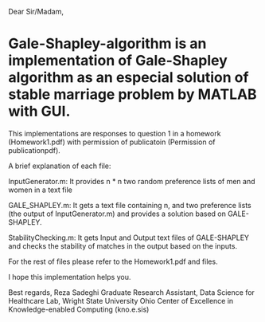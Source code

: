 Dear Sir/Madam,

# Gale-Shapley-algorithm is an implementation of Gale-Shapley algorithm as an especial solution of stable marriage problem by MATLAB with GUI.
This implementations are responses to question 1 in a homework (Homework1.pdf) with permission of publicatoin (Permission of publicationpdf).

A brief explanation of each file:

InputGenerator.m: It provides n * n two random preference lists of men and women in a text file

GALE_SHAPLEY.m: It gets a text file containing n, and two preference lists (the output of InputGenerator.m) and provides a solution based on GALE-SHAPLEY.

StabilityChecking.m: It gets Input and Output text files of GALE-SHAPLEY and checks the stability of matches in the output based on the inputs.

For the rest of files please refer to the Homework1.pdf and files.

I hope this implementation helps you.

Best regards,
Reza Sadeghi
Graduate Research Assistant, Data Science for Healthcare Lab, Wright State University
Ohio Center of Excellence in Knowledge-enabled Computing (kno.e.sis)
